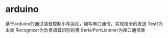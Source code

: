 # arduino

基于arduino的通过语音控制小车运动，编写串口通信，实现指令的发送
Test1为主类
Recognizer为负责语音识别的类
SerialPortListener为串口通信类


